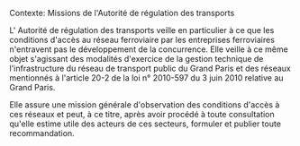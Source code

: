 Contexte: Missions de l'Autorité de régulation des transports

L' Autorité de régulation des transports veille en particulier à ce que les conditions d'accès au réseau ferroviaire par les entreprises ferroviaires n'entravent pas le développement de la concurrence. Elle veille à ce même objet s'agissant des modalités d'exercice de la gestion technique de l'infrastructure du réseau de transport public du Grand Paris et des réseaux mentionnés à l'article 20-2 de la loi n° 2010-597 du 3 juin 2010 relative au Grand Paris.

Elle assure une mission générale d'observation des conditions d'accès à ces réseaux et peut, à ce titre, après avoir procédé à toute consultation qu'elle estime utile des acteurs de ces secteurs, formuler et publier toute recommandation.